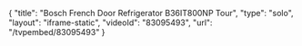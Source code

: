 {
    "title": "Bosch French Door Refrigerator B36IT800NP Tour",
    "type": "solo",
    "layout": "iframe-static",
    "videoId": "83095493",
    "url": "\/tvpembed\/83095493"
}
